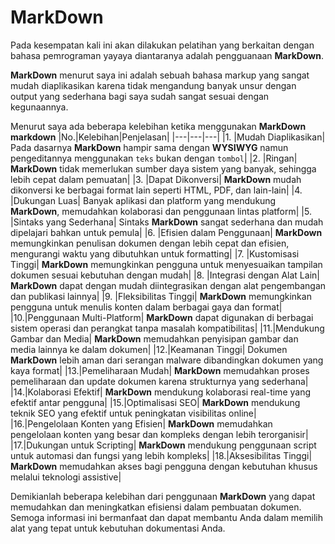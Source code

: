 # MarkDown

Pada kesempatan kali ini akan dilakukan pelatihan yang berkaitan dengan bahasa pemrograman yayaya
diantaranya adalah pengguanaan **MarkDown**.

**MarkDown** menurut saya  ini adalah sebuah bahasa markup yang sangat mudah diaplikasikan karena tidak mengandung banyak unsur dengan output yang sederhana bagi saya sudah sangat sesuai dengan kegunaannya.

Menurut saya ada beberapa kelebihan ketika menggunakan **MarkDown**
**markdown**
|No.|Kelebihan|Penjelasan|
|---|---|---|
|1. |Mudah Diaplikasikan| Pada dasarnya **MarkDown** hampir sama dengan **WYSIWYG** namun pengeditannya menggunakan `teks` bukan dengan `tombol`|
|2. |Ringan| **MarkDown** tidak memerlukan sumber daya sistem yang banyak, sehingga lebih cepat dalam pemuatan|
|3. |Dapat Dikonversi| **MarkDown** mudah dikonversi ke berbagai format lain seperti HTML, PDF, dan lain-lain|
|4. |Dukungan Luas| Banyak aplikasi dan platform yang mendukung **MarkDown**, memudahkan kolaborasi dan penggunaan lintas platform|
|5. |Sintaks yang Sederhana| Sintaks **MarkDown** sangat sederhana dan mudah dipelajari bahkan untuk pemula|
|6. |Efisien dalam Penggunaan| **MarkDown** memungkinkan penulisan dokumen dengan lebih cepat dan efisien, mengurangi waktu yang dibutuhkan untuk formatting|
|7. |Kustomisasi Tinggi| **MarkDown** memungkinkan pengguna untuk menyesuaikan tampilan dokumen sesuai kebutuhan dengan mudah|
|8. |Integrasi dengan Alat Lain| **MarkDown** dapat dengan mudah diintegrasikan dengan alat pengembangan dan publikasi lainnya|
|9. |Fleksibilitas Tinggi| **MarkDown** memungkinkan pengguna untuk menulis konten dalam berbagai gaya dan format|
|10.|Penggunaan Multi-Platform| **MarkDown** dapat digunakan di berbagai sistem operasi dan perangkat tanpa masalah kompatibilitas|
|11.|Mendukung Gambar dan Media| **MarkDown** memudahkan penyisipan gambar dan media lainnya ke dalam dokumen|
|12.|Keamanan Tinggi| Dokumen **MarkDown** lebih aman dari serangan malware dibandingkan dokumen yang kaya format|
|13.|Pemeliharaan Mudah| **MarkDown** memudahkan proses pemeliharaan dan update dokumen karena strukturnya yang sederhana|
|14.|Kolaborasi Efektif| **MarkDown** mendukung kolaborasi real-time yang efektif antar pengguna|
|15.|Optimalisasi SEO| **MarkDown** mendukung teknik SEO yang efektif untuk peningkatan visibilitas online|
|16.|Pengelolaan Konten yang Efisien| **MarkDown** memudahkan pengelolaan konten yang besar dan kompleks dengan lebih terorganisir|
|17.|Dukungan untuk Scripting| **MarkDown** mendukung penggunaan script untuk automasi dan fungsi yang lebih kompleks|
|18.|Aksesibilitas Tinggi| **MarkDown** memudahkan akses bagi pengguna dengan kebutuhan khusus melalui teknologi assistive|

Demikianlah beberapa kelebihan dari penggunaan **MarkDown** yang dapat memudahkan dan meningkatkan efisiensi dalam pembuatan dokumen. Semoga informasi ini bermanfaat dan dapat membantu Anda dalam memilih alat yang tepat untuk kebutuhan dokumentasi Anda.
